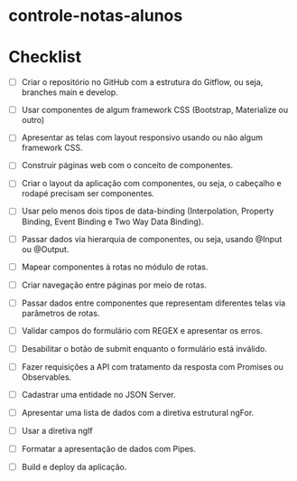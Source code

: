 # controle-notas-alunos

# Checklist

 - [ ] Criar o repositório no GitHub com a estrutura do Gitflow, ou seja, branches main e develop.
 
 - [ ] Usar componentes de algum framework CSS (Bootstrap, Materialize ou outro)
 
 - [ ] Apresentar as telas com layout responsivo usando ou não algum framework CSS.
 
 - [ ] Construir páginas web com o conceito de componentes.
 
 - [ ] Criar o layout da aplicação com componentes, ou seja, o cabeçalho e rodapé precisam ser componentes.
 
 - [ ] Usar pelo menos dois tipos de data-binding (Interpolation, Property Binding, Event Binding e Two Way Data Binding).
 
 - [ ] Passar dados via hierarquia de componentes, ou seja, usando @Input ou @Output.
 
 - [ ] Mapear componentes à rotas no módulo de rotas.
 
 - [ ] Criar navegação entre páginas por meio de rotas.
 
 - [ ] Passar dados entre componentes que representam diferentes telas via parâmetros de rotas.
 
 - [ ] Validar campos do formulário com REGEX e apresentar os erros.
 
 - [ ] Desabilitar o botão de submit enquanto o formulário está inválido.
 
 - [ ] Fazer requisições a API com tratamento da resposta com Promises ou Observables.
 
 - [ ] Cadastrar uma entidade no JSON Server.
 
 - [ ] Apresentar uma lista de dados com a diretiva estrutural ngFor.
 
 - [ ] Usar a diretiva ngIf
 
 - [ ] Formatar a apresentação de dados com Pipes.
 
 - [ ] Build e deploy da aplicação.
